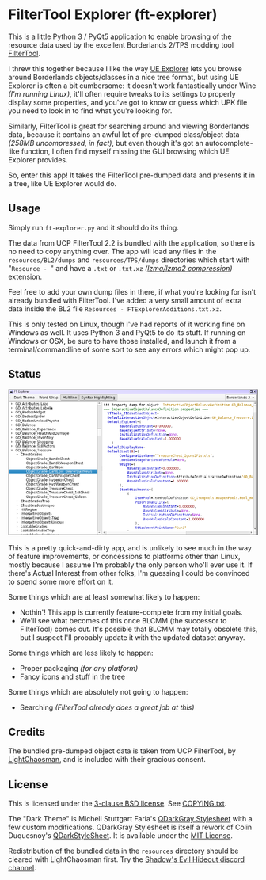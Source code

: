 FilterTool Explorer (ft-explorer)
=================================

This is a little Python 3 / PyQt5 application to enable browsing of the
resource data used by the excellent Borderlands 2/TPS modding tool
[FilterTool](https://github.com/BLCM/BLCMods/wiki/UCP-Filter-Tool).

I threw this together because I like the way
[UE Explorer](http://eliotvu.com/portfolio/view/21/ue-explorer) lets you
browse around Borderlands objects/classes in a nice tree format, but using
UE Explorer is often a bit cumbersome: it doesn't work fantastically under
Wine *(I'm running Linux)*, it'll often require tweaks to its settings to
properly display some properties, and you've got to know or guess which UPK
file you need to look in to find what you're looking for.

Similarly, FilterTool is great for searching around and viewing Borderlands
data, because it contains an awful lot of pre-dumped class/object data
*(258MB uncompressed, in fact)*, but even though it's got an
autocomplete-like function, I often find myself missing the GUI browsing
which UE Explorer provides.

So, enter this app!  It takes the FilterTool pre-dumped data and presents
it in a tree, like UE Explorer would do.

Usage
-----

Simply run `ft-explorer.py` and it should do its thing.

The data from UCP FilterTool 2.2 is bundled with the application, so there is
no need to copy anything over.  The app will load any files in the
`resources/BL2/dumps` and `resources/TPS/dumps` directories which start with
"`Resource - `" and have a `.txt` or `.txt.xz`
*([lzma/lzma2 compression](https://en.wikipedia.org/wiki/Xz))* extension.

Feel free to add your own dump files in there, if what you're looking for
isn't already bundled with FilterTool.  I've added a very small amount of
extra data inside the BL2 file `Resources - FTExplorerAdditions.txt.xz`.

This is only tested on Linux, though I've had reports of it working fine
on Windows as well.  It uses Python 3 and PyQt5 to do its stuff.  If running
on Windows or OSX, be sure to have those installed, and launch it from a
terminal/commandline of some sort to see any errors which might pop up.

Status
------

![Main Window](screenshot.png)

This is a pretty quick-and-dirty app, and is unlikely to see much in the
way of feature improvements, or concessions to platforms other than Linux,
mostly because I assume I'm probably the only person who'll ever use it.
If there's Actual Interest from other folks, I'm guessing I could be
convinced to spend some more effort on it.

Some things which are at least somewhat likely to happen:

* Nothin'!  This app is currently feature-complete from my initial goals.
* We'll see what becomes of this once BLCMM (the successor to FilterTool)
  comes out.  It's possible that BLCMM may totally obsolete this, but
  I suspect I'll probably update it with the updated dataset anyway.

Some things which are less likely to happen:

* Proper packaging *(for any platform)*
* Fancy icons and stuff in the tree

Some things which are absolutely not going to happen:

* Searching *(FilterTool already does a great job at this)*

Credits
-------

The bundled pre-dumped object data is taken from UCP FilterTool, by
[LightChaosman](https://www.youtube.com/channel/UCgJ6TA5sZ_Rwc1LPDYbQT1Q), and
is included with their gracious consent.

License
-------

This is licensed under the [3-clause BSD license](https://opensource.org/licenses/BSD-3-Clause).
See [COPYING.txt](COPYING.txt).

The "Dark Theme" is Michell Stuttgart Faria's
[QDarkGray Stylesheet](https://github.com/mstuttgart/qdarkgray-stylesheet)
with a few custom modifications.  QDarkGray Stylesheet is itself a rework of
Colin Duquesnoy's [QDarkStyleSheet](https://github.com/ColinDuquesnoy/QDarkStyleSheet).
It is available under the [MIT License](qdarkgraystyle/COPYING.txt).

Redistribution of the bundled data in the `resources` directory should be
cleared with LightChaosman first.  Try the
[Shadow's Evil Hideout discord channel](https://discord.gg/0YjZxbVBS9b3bXUS).
